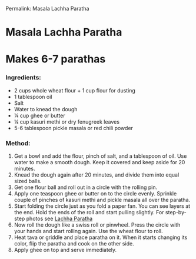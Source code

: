 Permalink: Masala Lachha Paratha

# Masala Lachha Paratha
# Makes 6-7 parathas

### Ingredients: 
* 2 cups whole wheat flour + 1 cup flour for dusting
* 1 tablespoon oil 
* Salt 
* Water to knead the dough
* ¼ cup ghee or butter
* ¼ cup kasuri methi or dry fenugreek leaves
* 5-6 tablespoon pickle masala or red chili powder

### Method:
1. Get a bowl and add the flour, pinch of salt, and a tablespoon of oil. Use water to make a smooth dough. Keep it covered and keep aside for 20 minutes. 
2. Knead the dough again after 20 minutes, and divide them into equal sized balls. 
3. Get one flour ball and roll out in a circle with the rolling pin. 
4. Apply one teaspoon  ghee or butter on to the circle evenly. Sprinkle couple of pinches of kasuri methi and pickle masala all over the paratha. 
5. Start folding the circle just as you fold a paper fan. You can see layers at the end. Hold the ends of the roll and start pulling slightly. For step-by-step photos see [Lachha Paratha](/recipes/lachha-paratha)
6. Now roll the dough like a swiss roll or pinwheel. Press the circle with your hands and start rolling again. Use the wheat flour to roll.
7. Heat tava or griddle and place paratha on it. When it starts changing its color, flip the paratha and cook on the other side.
8. Apply ghee on top and serve immediately.


